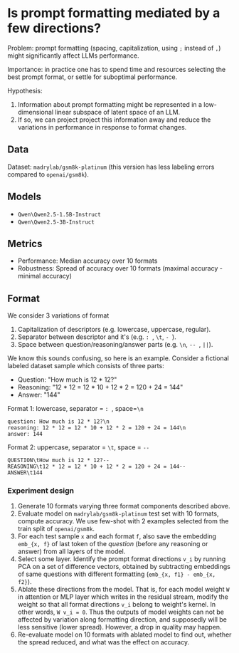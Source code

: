 # Is prompt formatting mediated by a few directions?

Problem: prompt formatting (spacing, capitalization, using `;` instead of `,`) might significantly affect LLMs performance.

Importance: in practice one has to spend time and resources selecting the best prompt format, or settle for suboptimal performance.

Hypothesis: 
1) Information about prompt formatting might be represented in a low-dimensional linear subspace of latent space of an LLM.
2) If so, we can project project this information away and reduce the variations in performance in response to format changes.

## Data

Dataset: `madrylab/gsm8k-platinum` (this version has less labeling errors compared to `openai/gsm8k`).

## Models 

- `Qwen\Qwen2.5-1.5B-Instruct`
- `Qwen\Qwen2.5-3B-Instruct`

## Metrics

- Performance: Median accuracy over 10 formats 
- Robustness: Spread of accuracy over 10 formats (maximal accuracy - minimal accuracy)

## Format

We consider 3 variations of format
1. Capitalization of descriptors (e.g. lowercase, uppercase, regular).
2. Separator between descriptor and it's  (e.g. `: `, `\t`, `- `).
3. Space between question/reasoning/answer parts (e.g. `\n`, `-- `, ` || `).

We know this sounds confusing, so here is an example. Consider a fictional labeled dataset sample which consists of three parts:
- Question: "How much is 12 * 12?"
- Reasoning: "12 * 12 = 12 * 10 + 12 * 2 = 120 + 24 = 144"
- Answer: "144"

Format 1: lowercase, separator = `: `, space=`\n`
```
question: How much is 12 * 12?\n
reasoning: 12 * 12 = 12 * 10 + 12 * 2 = 120 + 24 = 144\n
answer: 144
```

Format 2: uppercase, separator = `\t`, space = `-- `
```
QUESTION\tHow much is 12 * 12?--
REASONING\t12 * 12 = 12 * 10 + 12 * 2 = 120 + 24 = 144--
ANSWER\t144
```

### Experiment design

1. Generate 10 formats varying three format components described above.
2. Evaluate model on `madrylab/gsm8k-platinum` test set with 10 formats, compute accuracy. We use few-shot with 2 examples selected from the train split of `openai/gsm8k`.
3. For each test sample `x` and each format `f`, also save the embedding `emb_{x, f}` of last token of the _question_ (before any reasoning or answer) from all layers of the model.
4. Select some layer. Identify the prompt format directions `v_i` by running PCA on a set of difference vectors, obtained by subtracting embeddings of same questions with different formatting (`emb_{x, f1} - emb_{x, f2}`). 
5. Ablate these directions from the model. That is, for each model weight `W` in attention or MLP layer which writes in the residual stream, modify the weight so that all format directions `v_i` belong to weight's kernel. In other words, `W v_i = 0`. Thus the outputs of model weights can not be affected by variation along formatting direction, and supposedly will be less sensitive (lower spread). However, a drop in quality may happen.
6. Re-evaluate model on 10 formats with ablated model to find out, whether the spread reduced, and what was the effect on accuracy.


